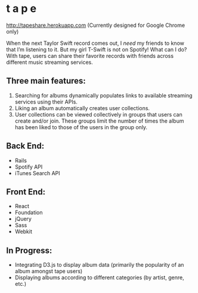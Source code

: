 # t a p e

http://tapeshare.herokuapp.com
(Currently designed for Google Chrome only)

When the next Taylor Swift record comes out, I *need* my friends to know that I’m listening to it. But my girl T-Swift is not on Spotify! What can I do? With tape, users can share their favorite records with friends across different music streaming services.

## Three main features:

1. Searching for albums dynamically populates links to available streaming services using their APIs.
2. Liking an album automatically creates user collections. 
3. User collections can be viewed collectively in groups that users can create and/or join. These groups limit the number of times the album has been liked to those of the users in the group only.

## Back End:

* Rails
* Spotify API
* iTunes Search API

## Front End:

* React
* Foundation
* jQuery
* Sass
* Webkit

## In Progress:

* Integrating D3.js to display album data (primarily the popularity of an album amongst tape users)
* Displaying albums according to different categories (by artist, genre, etc.)

